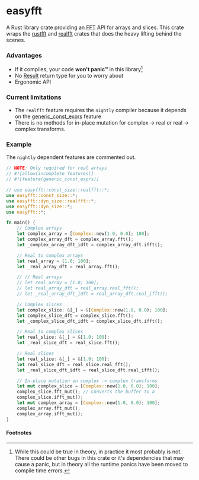 # easyfft
A Rust library crate providing an [FFT] API for arrays and slices. This crate wraps the
[rustfft] and [realfft] crates that does the heavy lifting behind the scenes.

### Advantages
* If it compiles, your code **won't panic™** in this library[^panic]
* No [Result] return type for you to worry about
* Ergonomic API

### Current limitations
* The `realfft` feature requires the `nightly` compiler because it depends on
  the [generic_const_exprs] feature
* There is no methods for in-place mutation for complex -> real or real ->
  complex transforms.

### Example
The `nightly` dependent features are commented out.
```rust
// NOTE: Only required for real arrays
// #![allow(incomplete_features)]
// #![feature(generic_const_exprs)]

// use easyfft::const_size::realfft::*;
use easyfft::const_size::*;
use easyfft::dyn_size::realfft::*;
use easyfft::dyn_size::*;
use easyfft::*;

fn main() {
    // Complex arrays
    let complex_array = [Complex::new(1.0, 0.0); 100];
    let complex_array_dft = complex_array.fft();
    let _complex_array_dft_idft = complex_array_dft.ifft();

    // Real to complex arrays
    let real_array = [1.0; 100];
    let _real_array_dft = real_array.fft();

    // // Real arrays
    // let real_array = [1.0; 100];
    // let real_array_dft = real_array.real_fft();
    // let _real_array_dft_idft = real_array_dft.real_ifft();

    // Complex slices
    let complex_slice: &[_] = &[Complex::new(1.0, 0.0); 100];
    let complex_slice_dft = complex_slice.fft();
    let _complex_slice_dft_idft = complex_slice_dft.ifft();

    // Real to complex slices
    let real_slice: &[_] = &[1.0; 100];
    let _real_slice_dft = real_slice.fft();

    // Real slices
    let real_slice: &[_] = &[1.0; 100];
    let real_slice_dft = real_slice.real_fft();
    let _real_slice_dft_idft = real_slice_dft.real_ifft();

    // In-place mutation on complex -> complex transforms
    let mut complex_slice = [Complex::new(1.0, 0.0); 100];
    complex_slice.fft_mut(); // Converts the buffer to a
    complex_slice.ifft_mut();
    let mut complex_array = [Complex::new(1.0, 0.0); 100];
    complex_array.fft_mut();
    complex_array.ifft_mut();
}
```

#### Footnotes
[^panic]: While this could be true in theory, in practice it most probably is not.
There could be other bugs in this crate or it's dependencies that may cause a
panic, but in theory all the runtime panics have been moved to compile time
errors.

[FFT]: https://en.wikipedia.org/wiki/Fast_Fourier_transform
[rustfft]: https://docs.rs/rustfft/latest/rustfft/
[realfft]: https://docs.rs/realfft/latest/realfft/
[arrays]: https://doc.rust-lang.org/std/primitive.array.html
[generic_const_exprs]: https://github.com/rust-lang/rust/issues/76560
[Result]: https://doc.rust-lang.org/std/result/enum.Result.html
[realfft module]: https://docs.rs/easyfft/latest/easyfft/realfft/index.html
